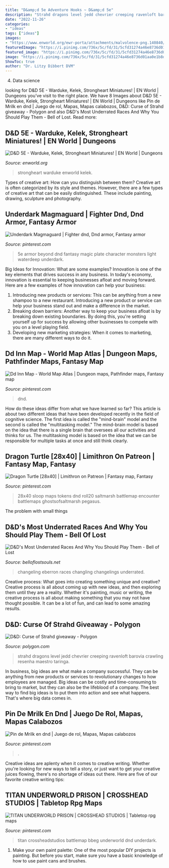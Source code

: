 ```yaml
---
title: "D&amp;d 5e Adventure Hooks ~ D&amp;d 5e"
description: "Strahd dragons level jedd chevrier creeping ravenloft barovia crawling resenha maestro taringa"
date: "2022-11-26"
categories:
- "ideas"
tags: ["ideas"]
images:
- "https://www.enworld.org/ewr-porta/attachments/malvolence-png.140840/"
featuredImage: "https://i.pinimg.com/736x/5c/fd/31/5cfd31274a46e8736d01aa0e1b8d2793.jpg"
featured_image: "https://i.pinimg.com/736x/5c/fd/31/5cfd31274a46e8736d01aa0e1b8d2793.jpg"
image: "https://i.pinimg.com/736x/5c/fd/31/5cfd31274a46e8736d01aa0e1b8d2793.jpg"
ShowToc: true
author: "Dr. Litzy Dibbert DVM"
---
```



4. Data science 

	

		
looking for D&amp;D 5E - Warduke, Kelek, Strongheart Miniatures! | EN World | Dungeons you've visit to the right place. We have 8 Images about D&amp;D 5E - Warduke, Kelek, Strongheart Miniatures! | EN World | Dungeons like Pin de Mrilk en dnd | Juego de rol, Mapas, Mapas calabozos, D&amp;D: Curse of Strahd giveaway - Polygon and also D&amp;D&#039;s Most Underrated Races And Why You Should Play Them - Bell of Lost. Read more:
		
    
## D&amp;D 5E - Warduke, Kelek, Strongheart Miniatures! | EN World | Dungeons

<img loading=lazy src="https://www.enworld.org/ewr-porta/attachments/malvolence-png.140840/" onerror="this.onerror=null;this.src='https://tse1.mm.bing.net/th?id=OIP.qkix1wj2CiUnydRMWBYUEAHaKs&amp;pid=15.1';" alt="D&amp;D 5E - Warduke, Kelek, Strongheart Miniatures! | EN World | Dungeons">

_Source: enworld.org_

>strongheart warduke enworld kelek. 

	

Types of creative art: How can you distinguish between them?
Creative art is often categorized by its style and themes. However, there are a few types of creative art that can be easily distinguished. These include painting, drawing, sculpture and photography.

    
## Underdark Magmaguard | Fighter Dnd, Dnd Armor, Fantasy Armor

<img loading=lazy src="https://i.pinimg.com/736x/8a/73/13/8a7313b97ee5c220fd8fafc08960e678.jpg" onerror="this.onerror=null;this.src='https://tse4.mm.bing.net/th?id=OIP.aMpkzbqgwWYWKPuSAewf6AHaMU&amp;pid=15.1';" alt="Underdark Magmaguard | Fighter dnd, Dnd armor, Fantasy armor">

_Source: pinterest.com_

>5e armor beyond dnd fantasy magic plate character monsters light waterdeep underdark. 

	

Big Ideas for Innovation: What are some examples?
Innovation is one of the key elements that drives success in any business. In today's economy, innovation is essential to keeping businesses afloat and moving forward. Here are a few examples of how innovation can help your business: 
1. Introducing new products or services: This can be anything from a new shampoo to a new restaurant. Introducing a new product or service can help your business stand out and make a difference in the market. 
2. Breaking down barriers: Another way to keep your business afloat is by breaking down existing boundaries. By doing this, you're setting yourself up for success by allowing other businesses to compete with you on a level playing field. 
3. Developing new marketing strategies: When it comes to marketing, there are many different ways to do it.

    
## Dd Inn Map - World Map Atlas | Dungeon Maps, Pathfinder Maps, Fantasy Map

<img loading=lazy src="https://i.pinimg.com/736x/b2/89/23/b28923278ed946a8d5aedaa343414383.jpg" onerror="this.onerror=null;this.src='https://tse4.mm.bing.net/th?id=OIP.bcBLPxjIBqec7Tug7XzqyAHaKd&amp;pid=15.1';" alt="Dd Inn Map - World Map Atlas | Dungeon maps, Pathfinder maps, Fantasy map">

_Source: pinterest.com_

>dnd. 

	

How do these ideas differ from what we have learned so far?
This article is about two different ideas that have been developed recently in the field of cognitive science. The first idea is called the "mind-brain" model and the second is called the "multitasking model." The mind-brain model is based on the idea that there is a single brain that oversees all our activities and thinks for us. The multitasking model is based on the idea that we can be responsible for multiple tasks at once and still think clearly.

    
## Dragon Turtle [28x40] | Limithron On Patreon | Fantasy Map, Fantasy

<img loading=lazy src="https://i.pinimg.com/736x/d1/15/26/d115260d19584948b1ee8bcf15084359.jpg" onerror="this.onerror=null;this.src='https://tse3.mm.bing.net/th?id=OIP.AjEM9U0iv2iuZac3ZYBJegHaKk&amp;pid=15.1';" alt="Dragon Turtle [28x40] | Limithron on Patreon | Fantasy map, Fantasy">

_Source: pinterest.com_

>28x40 sloop maps tokens dnd roll20 saltmarsh battlemap encounter battlemaps ghostsofsaltmarsh pegasus. 

	

The problem with small things
 

    
## D&amp;D&#039;s Most Underrated Races And Why You Should Play Them - Bell Of Lost

<img loading=lazy src="https://www.belloflostsouls.net/wp-content/uploads/2021/01/Changeling.jpg" onerror="this.onerror=null;this.src='https://tse4.mm.bing.net/th?id=OIP.BTGGPEzc_400LR9396yXtAHaK3&amp;pid=15.1';" alt="D&amp;D&#039;s Most Underrated Races And Why You Should Play Them - Bell of Lost">

_Source: belloflostsouls.net_

>changeling eberron races changling changelings underrated. 

	

Creative process: What goes into creating something unique and creative?
Creative process is all about coming up with new ideas, and then exploring them until they are a reality. Whether it's painting, music or writing, the creative process is all about making something that you may not have thought possible. It can be a lot of fun, and can lead to some amazing results.

    
## D&amp;D: Curse Of Strahd Giveaway - Polygon

<img loading=lazy src="https://cdn.vox-cdn.com/thumbor/ZqQV-0YrjV3pA4M2aMKiBJjZ8YY=/0x37:2514x1451/1600x900/cdn.vox-cdn.com/uploads/chorus_image/image/49086323/Baba-Lysaga_s-Crawling-Hut.0.0.png" onerror="this.onerror=null;this.src='https://tse1.mm.bing.net/th?id=OIP.9haKMm8kRZMlg1MGLXv9NQHaEK&amp;pid=15.1';" alt="D&amp;D: Curse of Strahd giveaway - Polygon">

_Source: polygon.com_

>strahd dragons level jedd chevrier creeping ravenloft barovia crawling resenha maestro taringa. 

	

In business, big ideas are what make a company successful. They can be anything from new products or services to revolutionary changes to how employees are managed. Big ideas can be costly and time-consuming to bring to market, but they can also be the lifeblood of a company. The best way to find big ideas is to put them into action and see what happens. That's where big data comes in.

    
## Pin De Mrilk En Dnd | Juego De Rol, Mapas, Mapas Calabozos

<img loading=lazy src="https://i.pinimg.com/736x/76/1a/e9/761ae9ac6d5c039c109326c86d429e05.jpg" onerror="this.onerror=null;this.src='https://tse3.mm.bing.net/th?id=OIP.gccJ2ubM6x_LLj4sZOLfFAHaOz&amp;pid=15.1';" alt="Pin de Mrilk en dnd | Juego de rol, Mapas, Mapas calabozos">

_Source: pinterest.com_

>. 

	

Creative ideas are aplenty when it comes to creative writing. Whether you're looking for new ways to tell a story, or just want to get your creative juices flowing, there's no shortage of ideas out there. Here are five of our favorite creative writing tips: 

    
## TITAN UNDERWORLD PRISON | CROSSHEAD STUDIOS | Tabletop Rpg Maps

<img loading=lazy src="https://i.pinimg.com/736x/5c/fd/31/5cfd31274a46e8736d01aa0e1b8d2793.jpg" onerror="this.onerror=null;this.src='https://tse1.mm.bing.net/th?id=OIP.zXXG608P0ZQVp-CrBkLgvwHaLg&amp;pid=15.1';" alt="TITAN UNDERWORLD PRISON | CROSSHEAD STUDIOS | Tabletop rpg maps">

_Source: pinterest.com_

>titan crossheadstudios battlemap bbeg underworld dnd underdark. 

	

1. Make your own paint palette: One of the most popular DIY projects is painting. But before you start, make sure you have a basic knowledge of how to use paint cans and brushes.

